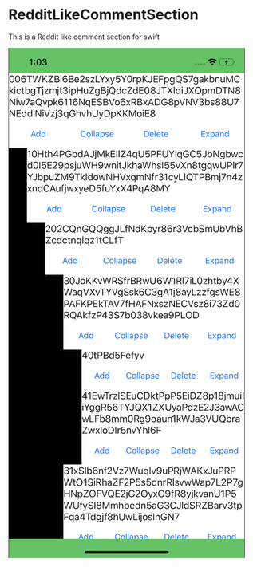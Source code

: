 # RedditLikeCommentSection
This is a Reddit like comment section for swift

![alt text](https://github.com/eduasinco/RedditLikeCommentSection/blob/master/comment_img.png)

